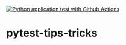 [![Python application test with Github Actions](https://github.com/sdejesusp/pytest-tips-tricks/actions/workflows/testing-ci.yml/badge.svg)](https://github.com/sdejesusp/pytest-tips-tricks/actions/workflows/testing-ci.yml)

# pytest-tips-tricks
